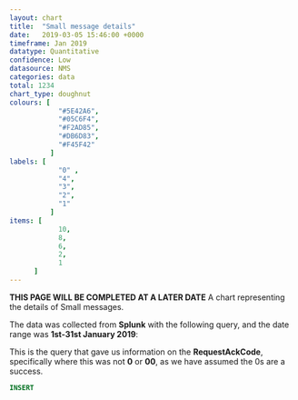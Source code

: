 ```yaml
---
layout: chart
title:  "Small message details"
date:   2019-03-05 15:46:00 +0000
timeframe: Jan 2019
datatype: Quantitative
confidence: Low
datasource: NMS
categories: data
total: 1234
chart_type: doughnut
colours: [
            "#5E42A6",
            "#05C6F4",
            "#F2AD85",
            "#DB6D83",
            "#F45F42"
          ]
labels: [
            "0" ,
            "4",
            "3",
            "2",
            "1"
          ]
items: [
            10,
            8,
            6,
            2,
            1
      ]
---
```


**THIS PAGE WILL BE COMPLETED AT A LATER DATE**
A chart representing the details of Small messages.

The data was collected from **Splunk** with the following query, and the date range was **1st-31st January 2019**:

This is the query that gave us information on the **RequestAckCode**, specifically where this was not **0** or **00**, as we have assumed the 0s are a success.
```sql
INSERT
```
